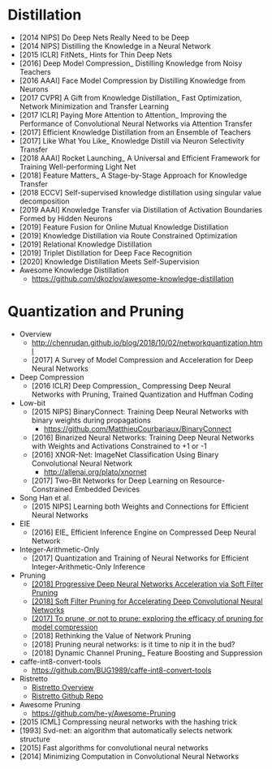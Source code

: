 # Distillation
- [2014 NIPS] Do Deep Nets Really Need to be Deep
- [2014 NIPS] Distilling the Knowledge in a Neural Network
- [2015 ICLR] FitNets_ Hints for Thin Deep Nets
- [2016] Deep Model Compression_ Distilling Knowledge from Noisy Teachers
- [2016 AAAI] Face Model Compression by Distilling Knowledge from Neurons
- [2017 CVPR] A Gift from Knowledge Distillation_ Fast Optimization, Network Minimization and Transfer Learning
- [2017 ICLR] Paying More Attention to Attention_ Improving the Performance of Convolutional Neural Networks via Attention Transfer
- [2017] Efficient Knowledge Distillation from an Ensemble of Teachers
- [2017] Like What You Like_ Knowledge Distill via Neuron Selectivity Transfer
- [2018 AAAI] Rocket Launching_ A Universal and Efficient Framework for Training Well-performing Light Net
- [2018] Feature Matters_ A Stage-by-Stage Approach for Knowledge Transfer
- [2018 ECCV] Self-supervised knowledge distillation using singular value decomposition
- [2019 AAAI] Knowledge Transfer via Distillation of Activation Boundaries Formed by Hidden Neurons
- [2019] Feature Fusion for Online Mutual Knowledge Distillation
- [2019] Knowledge Distillation via Route Constrained Optimization
- [2019] Relational Knowledge Distillation
- [2019] Triplet Distillation for Deep Face Recognition
- [2020] Knowledge Distillation Meets Self-Supervision
- Awesome Knowledge Distillation
    - https://github.com/dkozlov/awesome-knowledge-distillation


# Quantization and Pruning
- Overview
    - http://chenrudan.github.io/blog/2018/10/02/networkquantization.html
    - [2017] A Survey of Model Compression and Acceleration for Deep Neural Networks
- Deep Compression
    - [2016 ICLR] Deep Compression_ Compressing Deep Neural Networks with Pruning, Trained Quantization and Huffman Coding
- Low-bit
    - [2015 NIPS] BinaryConnect: Training Deep Neural Networks with binary weights during propagations
        - https://github.com/MatthieuCourbariaux/BinaryConnect
    - [2016] Binarized Neural Networks: Training Deep Neural Networks with Weights and Activations Constrained to +1 or -1
    - [2016] XNOR-Net: ImageNet Classification Using Binary Convolutional Neural Network
        - http://allenai.org/plato/xnornet
    - [2017] Two-Bit Networks for Deep Learning on Resource-Constrained Embedded Devices
- Song Han et al.
    - [2015 NIPS] Learning both Weights and Connections for Efficient Neural Networks
- EIE
    - [2016] EIE_ Efficient Inference Engine on Compressed Deep Neural Network
- Integer-Arithmetic-Only
    - [2017] Quantization and Training of Neural Networks for Efficient Integer-Arithmetic-Only Inference
- Pruning
    - [[2018] Progressive Deep Neural Networks Acceleration via Soft Filter Pruning](https://arxiv.org/pdf/1808.07471.pdf)
    - [[2018] Soft Filter Pruning for Accelerating Deep Convolutional Neural Networks](https://arxiv.org/pdf/1808.06866.pdf)
    - [[2017] To prune, or not to prune: exploring the efficacy of pruning for model compression](https://arxiv.org/pdf/1710.01878.pdf)
    - [2018] Rethinking the Value of Network Pruning
    - [2018] Pruning neural networks: is it time to nip it in the bud?
    - [2018] Dynamic Channel Pruning_ Feature Boosting and Suppression
- caffe-int8-convert-tools
    - https://github.com/BUG1989/caffe-int8-convert-tools
- Ristretto
    - [Ristretto Overview](http://lepsucd.com/?page_id=621)
    - [Ristretto Github Repo](https://github.com/pmgysel/caffe)
- Awesome Pruning
    - https://github.com/he-y/Awesome-Pruning
- [2015 ICML] Compressing neural networks with the hashing trick
- [1993] Svd-net: an algorithm that automatically selects network structure
- [2015] Fast algorithms for convolutional neural networks
- [2014] Minimizing Computation in Convolutional Neural Networks


